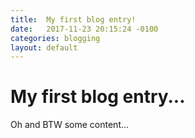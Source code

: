 ```yaml
---
title:  My first blog entry!
date:   2017-11-23 20:15:24 -0100
categories: blogging
layout: default
---
```


# My first blog entry...
Oh and BTW some content...